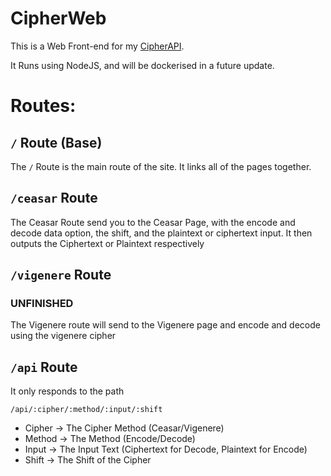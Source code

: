 # CipherWeb
This is a Web Front-end for my [CipherAPI](https://github.com/theJMC/cipherAPI). 

It Runs using NodeJS, and will be dockerised in a future update. 

# Routes:

## `/` Route (Base)

The `/` Route is the main route of the site. It links all of the pages together.

## `/ceasar` Route

The Ceasar Route send you to the Ceasar Page, with the encode and decode data option, the shift, and the plaintext or ciphertext input. It then outputs the Ciphertext or Plaintext respectively

## `/vigenere` Route
### UNFINISHED
The Vigenere route will send to the Vigenere page and encode and decode using the vigenere cipher

## `/api` Route 
It only responds to the path 

`/api/:cipher/:method/:input/:shift`

- Cipher -> The Cipher Method (Ceasar/Vigenere)
- Method -> The Method (Encode/Decode)
- Input -> The Input Text (Ciphertext for Decode, Plaintext for Encode)
- Shift -> The Shift of the Cipher 